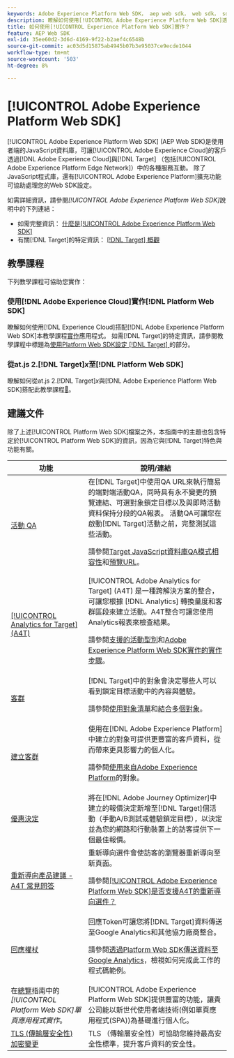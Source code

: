 ```yaml
---
keywords: Adobe Experience Platform Web SDK， aep web sdk， web sdk， sdk， adobe experience cloud，平台邊緣網路， adobe experience platform edge network， edge network， aep edge network， Adobe Experience Platform Web SDK0
description: 瞭解如何使用[!UICONTROL Adobe Experience Platform Web SDK]透過[!UICONTROL Adobe Experience Cloud]與[!UICONTROL AEP Edge Network]中的各種服務互動。
title: 如何使用[!UICONTROL Experience Platform Web SDK]實作？
feature: AEP Web SDK
exl-id: 35ee60d2-3d6d-4169-9f22-b2aef4c6548b
source-git-commit: ac03d5d15875ab4945b07b3e95037ce9ecde1044
workflow-type: tm+mt
source-wordcount: '503'
ht-degree: 8%

---
```


# [!UICONTROL Adobe Experience Platform Web SDK]

[!UICONTROL Adobe Experience Platform Web SDK] (AEP Web SDK)是使用者端的JavaScript資料庫，可讓[!UICONTROL Adobe Experience Cloud]的客戶透過[!DNL Adobe Experience Cloud]與[!DNL Target] （包括[!UICONTROL Adobe Experience Platform Edge Network]）中的各種服務互動。 除了JavaScript程式庫，還有[!UICONTROL Adobe Experience Platform]擴充功能可協助處理您的Web SDK設定。

如需詳細資訊，請參閱&#x200B;*[!UICONTROL Adobe Experience Platform Web SDK]*&#x200B;說明中的下列連結：

* 如需完整資訊： [什麼是[!UICONTROL Adobe Experience Platform Web SDK]](https://experienceleague.adobe.com/docs/experience-platform/edge/home.html?lang=zh-Hant)
* 有關[!DNL Target]的特定資訊： [[!DNL Target] 概觀](https://experienceleague.adobe.com/docs/experience-platform/edge/personalization/adobe-target/target-overview.html?lang=zh-Hant)

## 教學課程

下列教學課程可協助您實作：

### 使用[!DNL Adobe Experience Cloud]實作[!DNL Platform Web SDK]

瞭解如何使用[!DNL Experience Cloud]搭配[!DNL Adobe Experience Platform Web SDK]本教學課程[實作](https://experienceleague.adobe.com/docs/platform-learn/implement-web-sdk/overview.html?lang=zh-Hant)應用程式。 如需[!DNL Target]的特定資訊，請參閱教學課程中標題為[使用Platform Web SDK設定 [!DNL Target] &#x200B;](https://experienceleague.adobe.com/docs/platform-learn/implement-web-sdk/applications-setup/setup-target.html?lang=zh-Hant)的部分。

### 從at.js 2.[!DNL Target]*x*&#x200B;至[!DNL Platform Web SDK]

瞭解如何從at.js 2.[!DNL Target]*x*&#x200B;與[!DNL Adobe Experience Platform Web SDK]搭配此教學課程[&#128279;](https://experienceleague.adobe.com/docs/platform-learn/migrate-target-to-websdk/introduction.html?lang=zh-Hant)。

## 建議文件

除了上述[!UICONTROL Platform Web SDK]檔案之外，本指南中的主題也包含特定於[!UICONTROL Platform Web SDK]的資訊，因為它與[!DNL Target]特色與功能有關。

| 功能 | 說明/連結 |
| --- | --- |
| [活動 QA](https://experienceleague.adobe.com/docs/target/using/activities/activity-qa/activity-qa.html?lang=zh-Hant) | 在[!DNL Target]中使用QA URL來執行簡易的端對端活動QA，同時具有永不變更的預覽連結、可選對象鎖定目標以及與即時活動資料保持分段的QA報表。 活動QA可讓您在啟動[!DNL Target]活動之前，完整測試這些活動。<p>請參閱[Target JavaScript資料庫QA模式相容性](https://experienceleague.adobe.com/docs/target/using/activities/activity-qa/activity-qa.html?lang=zh-Hant#compatibility)和[預覽URL](https://experienceleague.adobe.com/docs/target/using/activities/activity-qa/activity-qa.html?lang=zh-Hant#preview)。 |
| [[!UICONTROL Analytics for Target] (A4T)](https://experienceleague.adobe.com/docs/target/using/integrate/a4t/a4t.html?lang=zh-Hant) | [!UICONTROL Adobe Analytics for Target] (A4T) 是一種跨解決方案的整合，可讓您根據 [!DNL Analytics] 轉換量度和客群區段來建立活動。A4T整合可讓您使用Analytics報表來檢查結果。<p>請參閱[支援的活動型別](https://experienceleague.adobe.com/docs/target/using/integrate/a4t/a4t.html?lang=zh-Hant#section_F487896214BF4803AF78C552EF1669AA)和[Adobe Experience Platform Web SDK實作的實作步驟](https://experienceleague.adobe.com/docs/target/using/integrate/a4t/a4timplementation.html?lang=zh-Hant#platform)。 |
| [客群](https://experienceleague.adobe.com/docs/target/using/audiences/target.html?lang=zh-Hant) | [!DNL Target]中的對象會決定哪些人可以看到鎖定目標活動中的內容與體驗。<p>請參閱[使用對象清單](https://experienceleague.adobe.com/docs/target/using/audiences/create-audiences/audiences.html?lang=zh-Hant#use-list)和[結合多個對象](https://experienceleague.adobe.com/docs/target/using/audiences/combining-multiple-audiences.html?lang=zh-Hant)。 |
| [建立客群](https://experienceleague.adobe.com/docs/target/using/audiences/create-audiences/audiences.html?lang=zh-Hant&?lang=zh-Hant) | 使用在[!DNL Adobe Experience Platform]中建立的對象可提供更豐富的客戶資料，從而帶來更具影響力的個人化。<p>請參閱[使用來自Adobe Experience Platform](https://experienceleague.adobe.com/docs/target/using/audiences/create-audiences/audiences.html?lang=zh-Hant#aep)的對象。 |
| [優惠決定](https://experienceleague.adobe.com/docs/target/using/integrate/ajo/offer-decision.html?lang=zh-Hant) | 將在[!DNL Adobe Journey Optimizer]中建立的報價決定新增至[!DNL Target]個活動（手動A/B測試或體驗鎖定目標），以決定並為您的網路和行動裝置上的訪客提供下一個最佳報價。 |
| [重新導向產品建議 - A4T 常見問答](https://experienceleague.adobe.com/docs/target/using/integrate/a4t/a4t-faq/a4t-faq-redirect-offers.html?lang=zh-Hant) | 重新導向選件會使訪客的瀏覽器重新導向至新頁面。<p>請參閱[&#x200B; [!UICONTROL Adobe Experience Platform Web SDK]是否支援A4T的重新導向選件？](https://experienceleague.adobe.com/docs/target/using/integrate/a4t/a4t-faq/a4t-faq-redirect-offers.html?lang=zh-Hant#platform) |
| [回應權杖](https://experienceleague.adobe.com/docs/target/using/administer/response-tokens.html?lang=zh-Hant) | 回應Token可讓您將[!DNL Target]資料傳送至Google Analytics和其他協力廠商整合。<p>請參閱[透過Platform Web SDK傳送資料至Google Analytics](https://experienceleague.adobe.com/docs/target/using/administer/response-tokens.html?lang=zh-Hant#sending-data-to-google-analytics-via-platform-web-sdk)，檢視如何完成此工作的程式碼範例。 |
| 在[總覽](https://experienceleague.adobe.com/docs/experience-platform/edge/personalization/adobe-target/spa-implementation.html?lang=zh-Hant)指南中的&#x200B;*[!UICONTROL Platform Web SDK]單頁應用程式實作*。 | [!UICONTROL Adobe Experience Platform Web SDK]提供豐富的功能，讓貴公司能以新世代使用者端技術(例如單頁應用程式(SPA))為基礎進行個人化。 |
| [TLS (傳輸層安全性) 加密變更](/help/dev/before-implement/tls-transport-layer-security-encryption.md) | TLS （傳輸層安全性）可協助您維持最高安全性標準，提升客戶資料的安全性。 |
